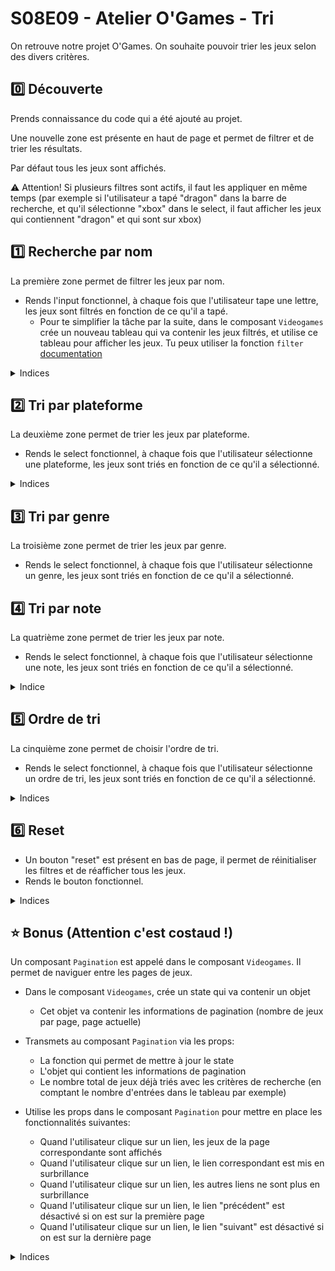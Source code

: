 # S08E09 - Atelier O'Games - Tri

On retrouve notre projet O'Games. On souhaite pouvoir trier les jeux selon des divers critères.

## :zero: Découverte

Prends connaissance du code qui a été ajouté au projet. 

Une nouvelle zone est présente en haut de page et permet de filtrer et de trier les résultats.

Par défaut tous les jeux sont affichés.

:warning: Attention! Si plusieurs filtres sont actifs, il faut les appliquer en même temps (par exemple si l'utilisateur a tapé "dragon" dans la barre de recherche, et qu'il sélectionne "xbox" dans le select, il faut afficher les jeux qui contiennent "dragon" et qui sont sur xbox)

## :one: Recherche par nom

La première zone permet de filtrer les jeux par nom. 

- Rends l'input fonctionnel, à chaque fois que l'utilisateur tape une lettre, les jeux sont filtrés en fonction de ce qu'il a tapé.
  - Pour te simplifier la tâche par la suite, dans le composant `Videogames` crée un nouveau tableau qui va contenir les jeux filtrés, et utilise ce tableau pour afficher les jeux. Tu peux utiliser la fonction `filter` [documentation](https://developer.mozilla.org/fr/docs/Web/JavaScript/Reference/Objets_globaux/Array/filter)

<details>
<summary>Indices</summary>

- Crée un state dans le composant `App` qui va contenir la valeur de l'input
- Crée une fonction qui va mettre à jour ce state

- Transmets la fonction au composant `SortForm` via les props
- Dans le composant `SortForm`, transmets la fonction au composant `SortSearch` via les props
- Dans le composant `SortSearch`, utilise la fonction pour mettre à jour le state à chaque fois que l'utilisateur tape une lettre

- Dans le composant `App`, transmets la valeur du state au composant `Videogames` via les props
- Dans le composant `Videogames`, utilise la valeur du state pour filtrer les jeux

- Fais attention à la casse, l'utilisateur peut utiliser des majuscules et des minuscules

</details>

## :two: Tri par plateforme

La deuxième zone permet de trier les jeux par plateforme.

- Rends le select fonctionnel, à chaque fois que l'utilisateur sélectionne une plateforme, les jeux sont triés en fonction de ce qu'il a sélectionné.

<details>
<summary>Indices</summary>

- Sert toi des étapes de l'exercice précédent, elles sont très similaires
- Tu peux initialiser ton state avec la valeur "all" (valeur par défault du champ select)
</details>

## :three: Tri par genre

La troisième zone permet de trier les jeux par genre.

- Rends le select fonctionnel, à chaque fois que l'utilisateur sélectionne un genre, les jeux sont triés en fonction de ce qu'il a sélectionné.

## :four: Tri par note

La quatrième zone permet de trier les jeux par note.

- Rends le select fonctionnel, à chaque fois que l'utilisateur sélectionne une note, les jeux sont triés en fonction de ce qu'il a sélectionné.

<details>
<summary>Indice</summary>

La note arrive au format chaîne de caractères, il faut la convertir en nombre pour pouvoir la comparer avec la note du jeu.

</details>

## :five: Ordre de tri

La cinquième zone permet de choisir l'ordre de tri.

- Rends le select fonctionnel, à chaque fois que l'utilisateur sélectionne un ordre de tri, les jeux sont triés en fonction de ce qu'il a sélectionné.

<details>

<summary>Indices</summary>

- Dans le composant `Videogames`, deux fonctions sont importées depuis le fichier functions.js (`sortGamesByName` et `sortGamesByRating` ).
- Selon la sélection de l'utilisateur, il faut utiliser l'une ou l'autre de ces fonctions pour trier les jeux.
  - N'hésite pas à regarder les fonctions pour comprendre comment elles marchent.

</details>

## :six: Reset

- Un bouton "reset" est présent en bas de page, il permet de réinitialiser les filtres et de réafficher tous les jeux.
- Rends le bouton fonctionnel.

<details>
<summary>Indices</summary>

- Tu peux créer une fonction qui remet à chaque state sa valeur par défaut, et appeler cette fonction quand l'utilisateur clique sur le bouton "reset".

</details>

## :star: Bonus (Attention c'est costaud !)

Un composant `Pagination` est appelé dans le composant `Videogames`. Il permet de naviguer entre les pages de jeux.

- Dans le composant `Videogames`, crée un state qui va contenir un objet
  - Cet objet va contenir les informations de pagination (nombre de jeux par page, page actuelle)

- Transmets au composant `Pagination` via les props:
  - La fonction qui permet de mettre à jour le state
  - L'objet qui contient les informations de pagination
  - Le nombre total de jeux déjà triés avec les critères de recherche (en comptant le nombre d'entrées dans le tableau par exemple)

- Utilise les props dans le composant `Pagination` pour mettre en place les fonctionnalités suivantes:
  - Quand l'utilisateur clique sur un lien, les jeux de la page correspondante sont affichés
  - Quand l'utilisateur clique sur un lien, le lien correspondant est mis en surbrillance
  - Quand l'utilisateur clique sur un lien, les autres liens ne sont plus en surbrillance
  - Quand l'utilisateur clique sur un lien, le lien "précédent" est désactivé si on est sur la première page
  - Quand l'utilisateur clique sur un lien, le lien "suivant" est désactivé si on est sur la dernière page

<details>
<summary>Indices</summary>

- Pour récupérer le nombre de pages possibles à partir du nombre total de jeux et du nombre de jeux par page, tu peux utiliser la fonction `Math.ceil` [documentation](https://developer.mozilla.org/fr/docs/Web/JavaScript/Reference/Objets_globaux/Math/ceil)
- Pour trier les jeux en fonction de la page actuelle, tu peux utiliser la fonction `slice` [documentation](https://developer.mozilla.org/fr/docs/Web/JavaScript/Reference/Objets_globaux/Array/slice)


</details>
